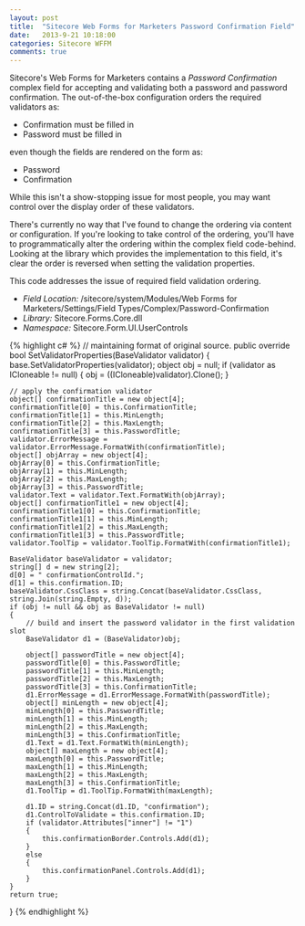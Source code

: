 ```yaml
---
layout: post
title:  "Sitecore Web Forms for Marketers Password Confirmation Field"
date:   2013-9-21 10:18:00
categories: Sitecore WFFM
comments: true
---
```


Sitecore's Web Forms for Marketers contains a <em>Password Confirmation</em> complex field for accepting and validating both a password and password confirmation. The out-of-the-box configuration orders the required validators as:

* Confirmation must be filled in
* Password must be filled in

even though the fields are rendered on the form as:

* Password
* Confirmation

While this isn't a show-stopping issue for most people, you may want control over the display order of these validators.

There's currently no way that I've found to change the ordering via content or configuration. If you're looking to take control of the ordering, you'll have to programmatically alter the ordering within the complex field code-behind. Looking at the library which provides the implementation to this field, it's clear the order is reversed when setting the validation properties.

This code addresses the issue of required field validation ordering.

* *Field Location:* /sitecore/system/Modules/Web Forms for Marketers/Settings/Field Types/Complex/Password-Confirmation
* *Library:* Sitecore.Forms.Core.dll
* *Namespace:* Sitecore.Form.UI.UserControls

{% highlight c# %}
// maintaining format of original source.
public override bool SetValidatorProperties(BaseValidator validator)
{
    base.SetValidatorProperties(validator);
    object obj = null;
    if (validator as ICloneable != null)
    {
        obj = ((ICloneable)validator).Clone();
    }

    // apply the confirmation validator
    object[] confirmationTitle = new object[4];
    confirmationTitle[0] = this.ConfirmationTitle;
    confirmationTitle[1] = this.MinLength;
    confirmationTitle[2] = this.MaxLength;
    confirmationTitle[3] = this.PasswordTitle;
    validator.ErrorMessage = validator.ErrorMessage.FormatWith(confirmationTitle);
    object[] objArray = new object[4];
    objArray[0] = this.ConfirmationTitle;
    objArray[1] = this.MinLength;
    objArray[2] = this.MaxLength;
    objArray[3] = this.PasswordTitle;
    validator.Text = validator.Text.FormatWith(objArray);
    object[] confirmationTitle1 = new object[4];
    confirmationTitle1[0] = this.ConfirmationTitle;
    confirmationTitle1[1] = this.MinLength;
    confirmationTitle1[2] = this.MaxLength;
    confirmationTitle1[3] = this.PasswordTitle;
    validator.ToolTip = validator.ToolTip.FormatWith(confirmationTitle1);
            
    BaseValidator baseValidator = validator;
    string[] d = new string[2];
    d[0] = " confirmationControlId.";
    d[1] = this.confirmation.ID;
    baseValidator.CssClass = string.Concat(baseValidator.CssClass, string.Join(string.Empty, d));
    if (obj != null && obj as BaseValidator != null)
    {
        // build and insert the password validator in the first validation slot
        BaseValidator d1 = (BaseValidator)obj;

        object[] passwordTitle = new object[4];
        passwordTitle[0] = this.PasswordTitle;
        passwordTitle[1] = this.MinLength;
        passwordTitle[2] = this.MaxLength;
        passwordTitle[3] = this.ConfirmationTitle;
        d1.ErrorMessage = d1.ErrorMessage.FormatWith(passwordTitle);
        object[] minLength = new object[4];
        minLength[0] = this.PasswordTitle;
        minLength[1] = this.MinLength;
        minLength[2] = this.MaxLength;
        minLength[3] = this.ConfirmationTitle;
        d1.Text = d1.Text.FormatWith(minLength);
        object[] maxLength = new object[4];
        maxLength[0] = this.PasswordTitle;
        maxLength[1] = this.MinLength;
        maxLength[2] = this.MaxLength;
        maxLength[3] = this.ConfirmationTitle;
        d1.ToolTip = d1.ToolTip.FormatWith(maxLength);

        d1.ID = string.Concat(d1.ID, "confirmation");
        d1.ControlToValidate = this.confirmation.ID;
        if (validator.Attributes["inner"] != "1")
        {
            this.confirmationBorder.Controls.Add(d1);
        }
        else
        {
            this.confirmationPanel.Controls.Add(d1);
        }
    }
    return true;
}
{% endhighlight %}

[jekyll-gh]: https://github.com/mojombo/jekyll
[jekyll]:    http://jekyllrb.com
